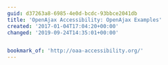 ```yaml
---
guid: d37263a8-6985-4e0d-bcdc-93bbce2041db
title: 'OpenAjax Accessibility: OpenAjax Examples'
created: '2017-01-04T17:04:20+00:00'
changed: '2019-09-24T14:35:01+00:00'


bookmark_of: 'http://oaa-accessibility.org/'
---
```




